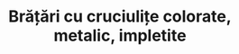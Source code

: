 ---
layout: post
title: "Brățări cu cruciulițe colorate, metalic, impletite"
description: "Brățări cu cruciulițe colorate, metalice, impletite."
img: "/assets/img/bratari-cu-cruciulite-colorate-metalice.jpg"
colors: "diverse"
price: "8.00 RON /buc"
vertical: true
---
